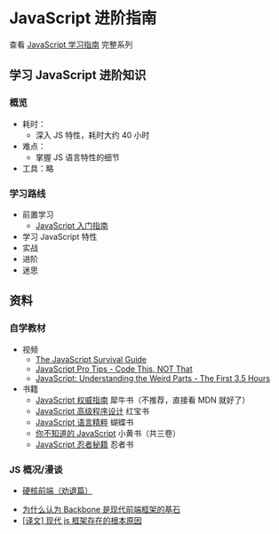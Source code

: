 # JavaScript 进阶指南

查看 [JavaScript 学习指南](./js-foundation.md) 完整系列

## 学习 JavaScript 进阶知识

### 概览

- 耗时：
  - 深入 JS 特性，耗时大约 40 小时
- 难点：
  - 掌握 JS 语言特性的细节
- 工具：略

### 学习路线

- 前置学习
  - [JavaScript 入门指南](./js-basic.md)
- 学习 JavaScript 特性
- 实战
- 进阶
- 迷思

## 资料

### 自学教材

- 视频
  - [The JavaScript Survival Guide](https://www.youtube.com/watch?v=9emXNzqCKyg)
  - [JavaScript Pro Tips - Code This, NOT That](https://www.youtube.com/watch?v=Mus_vwhTCq0)
  - [JavaScript: Understanding the Weird Parts - The First 3.5 Hours](https://www.youtube.com/watch?v=Bv_5Zv5c-Ts)
- 书籍
  - [JavaScript 权威指南](https://book.douban.com/subject/2228378/) 犀牛书（不推荐，直接看 MDN 就好了）
  - [JavaScript 高级程序设计](https://book.douban.com/subject/10546125/) 红宝书
  - [JavaScript 语言精粹](https://book.douban.com/subject/3590768/) 蝴蝶书
  - [你不知道的 JavaScript](https://book.douban.com/series/40642) 小黄书（共三卷）
  - [JavaScript 忍者秘籍](https://book.douban.com/subject/26638316/) 忍者书

### JS 概况/漫谈

- [硬核前端（劝退篇）](./fe-hardcore-overview.md)

<!-- * [2018 年 JavaScript 明星项目](https://risingstars.js.org/2018/zh) -->
<!-- * state of js -->

- [为什么认为 Backbone 是现代前端框架的基石](https://zhuanlan.zhihu.com/p/30982369)
- [[译文] 现代 js 框架存在的根本原因](https://juejin.im/post/5b111436e51d4506d06205fd)
